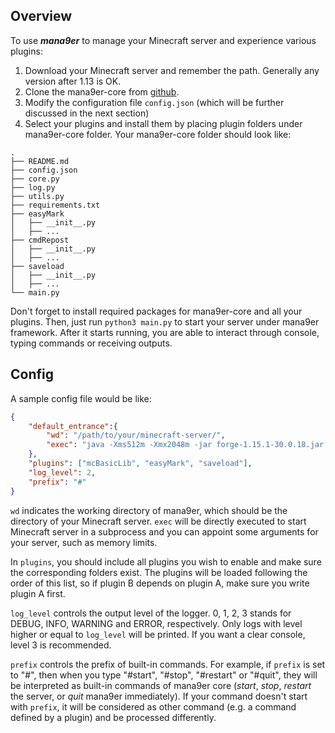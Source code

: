 ## Overview

To use ***mana9er*** to manage your Minecraft server and experience various plugins:

1. Download your Minecraft server and remember the path. Generally any version after 1.13 is OK.
2. Clone the mana9er-core from [github](https://github.com/mana9er/mana9er-core).
3. Modify the configuration file `config.json` (which will be further discussed in the next section)
4. Select your plugins and install them by placing plugin folders under mana9er-core folder. Your mana9er-core folder should look like:
```
.
├── README.md
├── config.json
├── core.py
├── log.py
├── utils.py
├── requirements.txt
├── easyMark
│   ├── __init__.py
│   ├── ...
├── cmdRepost
│   ├── __init__.py
│   ├── ...
├── saveload
│   ├── __init__.py
│   ├── ...
└── main.py
```

Don't forget to install required packages for mana9er-core and all your plugins. Then, just run `python3 main.py` to start your server under mana9er framework. After it starts running, you are able to interact through console, typing commands or receiving outputs.

## Config

A sample config file would be like:

```json
{
    "default_entrance":{
        "wd": "/path/to/your/minecraft-server/",
        "exec": "java -Xms512m -Xmx2048m -jar forge-1.15.1-30.0.18.jar nogui"
    },
    "plugins": ["mcBasicLib", "easyMark", "saveload"],
    "log_level": 2,
    "prefix": "#"
}

```

`wd` indicates the working directory of mana9er, which should be the directory of your Minecraft server. `exec` will be directly executed to start Minecraft server in a subprocess and you can appoint some arguments for your server, such as memory limits.

In `plugins`, you should include all plugins you wish to enable and make sure the corresponding folders exist. The plugins will be loaded following the order of this list, so if plugin B depends on plugin A, make sure you write plugin A first.

`log_level` controls the output level of the logger. 0, 1, 2, 3 stands for DEBUG, INFO, WARNING and ERROR, respectively. Only logs with level higher or equal to `log_level` will be printed. If you want a clear console, level 3 is recommended.

`prefix` controls the prefix of built-in commands. For example, if `prefix` is set to "#", then when you type "#start", "#stop", "#restart" or "#quit", they will be interpreted as built-in commands of mana9er core (*start*, *stop*, *restart* the server, or *quit* mana9er immediately). If your command doesn't start with `prefix`, it will be considered as other command (e.g. a command defined by a plugin) and be processed differently.
